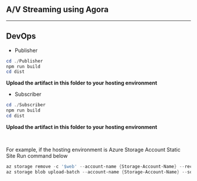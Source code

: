 ## A/V Streaming using Agora

---
## DevOps

- Publisher
```powershell
cd ./Publisher
npm run build
cd dist
```
**Upload the artifact in this folder to your hosting environment**


- Subscriber
```powershell
cd ./Subscriber
npm run build
cd dist
```
**Upload the artifact in this folder to your hosting environment**

<br/>

For example, if the hosting environment is Azure Storage Account Static Site
Run command below

```powershell
az storage remove -c '$web' --account-name {Storage-Account-Name} --recursive 
az storage blob upload-batch --account-name {Storage-Account-Name} --source . --destination '$web'
```
